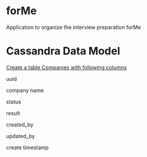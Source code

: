 # forMe
Application to organize the interview preparation forMe

# Cassandra Data Model

 [Create a table Companies with following columns]()
 
 uuid
 
 company name
 
 status
 
 result
 
 created_by
 
 updated_by
 
 create timestamp
